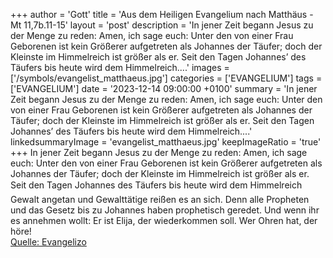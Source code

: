 +++
author = 'Gott'
title = 'Aus dem Heiligen Evangelium nach Matthäus - Mt 11,7b.11-15'
layout = 'post'
description = 'In jener Zeit begann Jesus zu der Menge zu reden: Amen, ich sage euch: Unter den von einer Frau Geborenen ist kein Größerer aufgetreten als Johannes der Täufer; doch der Kleinste im Himmelreich ist größer als er. Seit den Tagen Johannes’ des Täufers bis heute wird dem Himmelreich....'
images = ['/symbols/evangelist_matthaeus.jpg']
categories = ['EVANGELIUM']
tags = ['EVANGELIUM']
date = '2023-12-14 09:00:00 +0100'
summary = 'In jener Zeit begann Jesus zu der Menge zu reden: Amen, ich sage euch: Unter den von einer Frau Geborenen ist kein Größerer aufgetreten als Johannes der Täufer; doch der Kleinste im Himmelreich ist größer als er. Seit den Tagen Johannes’ des Täufers bis heute wird dem Himmelreich....'
linkedsummaryImage = 'evangelist_matthaeus.jpg'
keepImageRatio = 'true'
+++
In jener Zeit begann Jesus zu der Menge zu reden:
Amen, ich sage euch: Unter den von einer Frau Geborenen ist kein Größerer aufgetreten als Johannes der Täufer; doch der Kleinste im Himmelreich ist größer als er.
Seit den Tagen Johannes&#146; des Täufers bis heute wird dem Himmelreich Gewalt angetan und Gewalttätige reißen es an sich.<!--more-->
Denn alle Propheten und das Gesetz bis zu Johannes haben prophetisch geredet.
Und wenn ihr es annehmen wollt: Er ist Elija, der wiederkommen soll.
Wer Ohren hat, der höre!<br> [Quelle: Evangelizo](https://evangeliumtagfuertag.org/DE/gospel)
